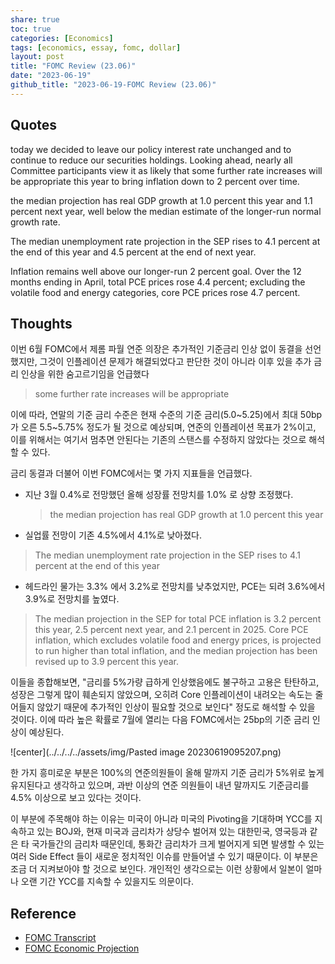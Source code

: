 ```yaml
---  
share: true  
toc: true  
categories: [Economics]  
tags: [economics, essay, fomc, dollar]  
layout: post  
title: "FOMC Review (23.06)"  
date: "2023-06-19"  
github_title: "2023-06-19-FOMC Review (23.06)"  
---  
```

  
  
## Quotes  
  
today we decided to leave our policy interest rate unchanged and to continue to reduce our securities holdings. Looking ahead, nearly all Committee participants view it as likely that some further rate increases will be appropriate this year to bring inflation down to 2 percent over time.  
  
the median projection has real GDP growth at 1.0 percent this year and 1.1 percent next year, well below the median estimate of the longer-run normal growth rate.  
  
The median unemployment rate projection in the SEP rises to 4.1 percent at the end of this year and 4.5 percent at the end of next year.  
  
Inflation remains well above our longer-run 2 percent goal. Over the 12 months ending in April, total PCE prices rose 4.4 percent; excluding the volatile food and energy categories, core PCE prices rose 4.7 percent.  
  
  
## Thoughts  
  
이번 6월 FOMC에서 제롬 파월 연준 의장은 추가적인 기준금리 인상 없이 동결을 선언했지만, 그것이 인플레이션 문제가 해결되었다고 판단한 것이 아니라 이후 있을 추가 금리 인상을 위한 숨고르기임을 언급했다  
> some further rate increases will be appropriate  
  
이에 따라, 연말의 기준 금리 수준은 현재 수준의 기준 금리(5.0~5.25)에서 최대 50bp가 오른 5.5~5.75% 정도가 될 것으로 예상되며, 연준의 인플레이션 목표가 2%이고, 이를 위해서는 여기서 멈추면 안된다는 기존의 스탠스를 수정하지 않았다는 것으로 해석할 수 있다.  
  
금리 동결과 더불어 이번 FOMC에서는 몇 가지 지표들을 언급했다.  
- 지난 3월 0.4%로 전망했던 올해 성장률 전망치를 1.0% 로 상향 조정했다.  
  >the median projection has real GDP growth at 1.0 percent this year  
  
- 실업률 전망이 기존 4.5%에서 4.1%로 낮아졌다.  
>The median unemployment rate projection in the SEP rises to 4.1 percent at the end of this year  
  
- 헤드라인 물가는 3.3% 에서 3.2%로 전망치를 낮추었지만, PCE는 되려 3.6%에서 3.9%로 전망치를 높였다.  
>The median projection in the SEP for total PCE inflation is 3.2 percent this year, 2.5 percent next year, and 2.1 percent in 2025. Core PCE inflation, which excludes volatile food and energy prices, is projected to run higher than total inflation, and the median projection has been revised up to 3.9 percent this year.  
  
이들을 종합해보면, "금리를 5%가량 급하게 인상했음에도 불구하고 고용은 탄탄하고, 성장은 그렇게 많이 훼손되지 않았으며, 오히려 Core 인플레이션이 내려오는 속도는 줄어들지 않았기 때문에 추가적인 인상이 필요할 것으로 보인다" 정도로 해석할 수 있을 것이다. 이에 따라 높은 확률로 7월에 열리는 다음 FOMC에서는 25bp의 기준 금리 인상이 예상된다.  
  
![center](../../../../assets/img/Pasted image 20230619095207.png)  
  
한 가지 흥미로운 부분은 100%의 연준의원들이 올해 말까지 기준 금리가 5%위로 높게 유지된다고 생각하고 있으며, 과반 이상의 연준 의원들이 내년 말까지도 기준금리를 4.5% 이상으로 보고 있다는 것이다.   
  
이 부분에 주목해야 하는 이유는 미국이 아니라 미국의 Pivoting을 기대하며 YCC를 지속하고 있는 BOJ와, 현재 미국과 금리차가 상당수 벌어져 있는 대한민국, 영국등과 같은 타 국가들간의 금리차 때문인데, 통화간 금리차가 크게 벌어지게 되면 발생할 수 있는 여러 Side Effect 들이 새로운 정치적인 이슈를 만들어낼 수 있기 때문이다. 이 부분은 조금 더 지켜보아야 할 것으로 보인다. 개인적인 생각으로는 이런 상황에서 일본이 얼마나 오랜 기간 YCC를 지속할 수 있을지도 의문이다.  
  
  
## Reference  
- [FOMC Transcript](https://www.federalreserve.gov/mediacenter/files/FOMCpresconf20230614.pdf)  
- [FOMC Economic Projection](https://www.federalreserve.gov/monetarypolicy/files/fomcprojtabl20230614.pdf)